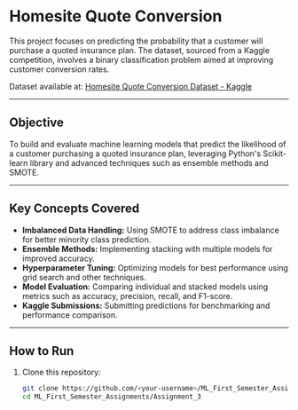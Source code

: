 # Homesite Quote Conversion

This project focuses on predicting the probability that a customer will purchase a quoted insurance plan. The dataset, sourced from a Kaggle competition, involves a binary classification problem aimed at improving customer conversion rates.

Dataset available at: [Homesite Quote Conversion Dataset - Kaggle](https://www.kaggle.com/c/homesite-quote-conversion)

---

## Objective
To build and evaluate machine learning models that predict the likelihood of a customer purchasing a quoted insurance plan, leveraging Python's Scikit-learn library and advanced techniques such as ensemble methods and SMOTE.

---

## Key Concepts Covered
- **Imbalanced Data Handling:** Using SMOTE to address class imbalance for better minority class prediction.
- **Ensemble Methods:** Implementing stacking with multiple models for improved accuracy.
- **Hyperparameter Tuning:** Optimizing models for best performance using grid search and other techniques.
- **Model Evaluation:** Comparing individual and stacked models using metrics such as accuracy, precision, recall, and F1-score.
- **Kaggle Submissions:** Submitting predictions for benchmarking and performance comparison.

---

## How to Run
1. Clone this repository:
   ```bash
   git clone https://github.com/<your-username>/ML_First_Semester_Assignments.git
   cd ML_First_Semester_Assignments/Assignment_3


